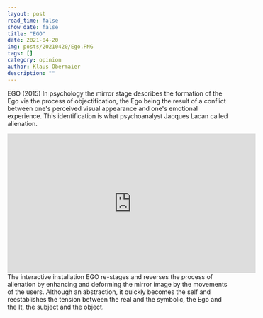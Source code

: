 ```yaml
---
layout: post
read_time: false
show_date: false
title: "EGO"
date: 2021-04-20
img: posts/20210420/Ego.PNG
tags: []
category: opinion
author: Klaus Obermaier
description: ""
---
```

EGO (2015)
In psychology the mirror stage describes the formation of the Ego via the process of objectification, the Ego being the result of a conflict between one's perceived visual appearance and one's emotional experience. This identification is what psychoanalyst Jacques Lacan called alienation.

<iframe width="560" height="315" src="https://player.vimeo.com/video/119042339?title=0&byline=0&portrait=0" title=" player" frameborder="0" allow="accelerometer; autoplay; clipboard-write; encrypted-media; gyroscope; picture-in-picture" allowfullscreen></iframe>
The interactive installation EGO re-stages and reverses the process of alienation by enhancing and deforming the mirror image by the movements of the users.
Although an abstraction, it quickly becomes the self and reestablishes the tension between the real and the symbolic, the Ego and the It, the subject and the object.
